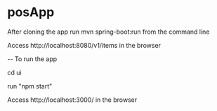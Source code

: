 # posApp

After cloning the app run mvn spring-boot:run from the command line

Access http://localhost:8080/v1/items in the browser



-- To run the app

cd ui

run "npm start"

Access  http://localhost:3000/ in the browser
